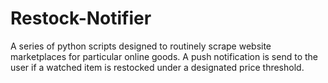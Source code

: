 ﻿# Restock-Notifier
A series of python scripts designed to routinely scrape website marketplaces for particular online goods. A push notification is send to the user if a watched item is restocked under a designated price threshold.

